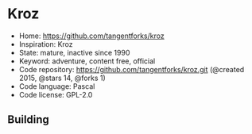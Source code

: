 # Kroz

- Home: https://github.com/tangentforks/kroz
- Inspiration: Kroz
- State: mature, inactive since 1990
- Keyword: adventure, content free, official
- Code repository: https://github.com/tangentforks/kroz.git (@created 2015, @stars 14, @forks 1)
- Code language: Pascal
- Code license: GPL-2.0

## Building
